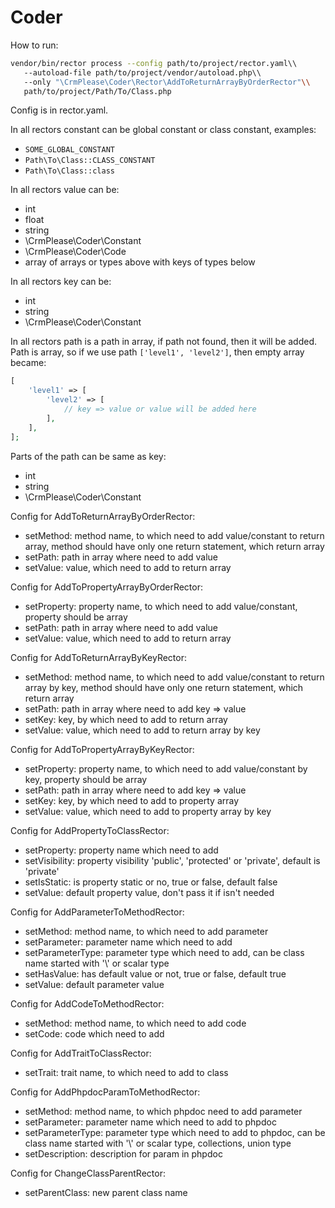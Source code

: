 # Coder

How to run:
```bash
vendor/bin/rector process --config path/to/project/rector.yaml\\
   --autoload-file path/to/project/vendor/autoload.php\\
   --only "\CrmPlease\Coder\Rector\AddToReturnArrayByOrderRector"\\
   path/to/project/Path/To/Class.php
```

Config is in rector.yaml.

In all rectors constant can be global constant or class constant, examples:
- `SOME_GLOBAL_CONSTANT`
- `Path\To\Class::CLASS_CONSTANT`
- `Path\To\Class::class`

In all rectors value can be:
- int
- float
- string
- \CrmPlease\Coder\Constant
- \CrmPlease\Coder\Code
- array of arrays or types above with keys of types below

In all rectors key can be:
- int
- string
- \CrmPlease\Coder\Constant

In all rectors path is a path in array, if path not found, then it will be added. Path is array, so if we use path `['level1', 'level2']`, then empty array became:
```php
[
    'level1' => [
        'level2' => [
            // key => value or value will be added here
        ],
    ],
];
```
Parts of the path can be same as key:
- int
- string
- \CrmPlease\Coder\Constant

Config for AddToReturnArrayByOrderRector:
- setMethod: method name, to which need to add value/constant to return array, method should have only one return statement, which return array
- setPath: path in array where need to add value
- setValue: value, which need to add to return array

Config for AddToPropertyArrayByOrderRector:
- setProperty: property name, to which need to add value/constant, property should be array
- setPath: path in array where need to add value
- setValue: value, which need to add to return array

Config for AddToReturnArrayByKeyRector:
- setMethod: method name, to which need to add value/constant to return array by key, method should have only one return statement, which return array
- setPath: path in array where need to add key => value
- setKey: key, by which need to add to return array
- setValue: value, which need to add to return array by key

Config for AddToPropertyArrayByKeyRector:
- setProperty: property name, to which need to add value/constant by key, property should be array
- setPath: path in array where need to add key => value
- setKey: key, by which need to add to property array
- setValue: value, which need to add to property array by key

Config for AddPropertyToClassRector:
- setProperty: property name which need to add
- setVisibility: property visibility 'public', 'protected' or 'private', default is 'private'
- setIsStatic: is property static or no, true or false, default false
- setValue: default property value, don't pass it if isn't needed

Config for AddParameterToMethodRector:
- setMethod: method name, to which need to add parameter
- setParameter: parameter name which need to add
- setParameterType: parameter type which need to add, can be class name started with '\\' or scalar type
- setHasValue: has default value or not, true or false, default true
- setValue: default parameter value

Config for AddCodeToMethodRector:
- setMethod: method name, to which need to add code
- setCode: code which need to add

Config for AddTraitToClassRector:
- setTrait: trait name, to which need to add to class

Config for AddPhpdocParamToMethodRector:
- setMethod: method name, to which phpdoc need to add parameter
- setParameter: parameter name which need to add to phpdoc
- setParameterType: parameter type which need to add to phpdoc, can be class name started with '\\' or scalar type, collections, union type
- setDescription: description for param in phpdoc

Config for ChangeClassParentRector:
- setParentClass: new parent class name
